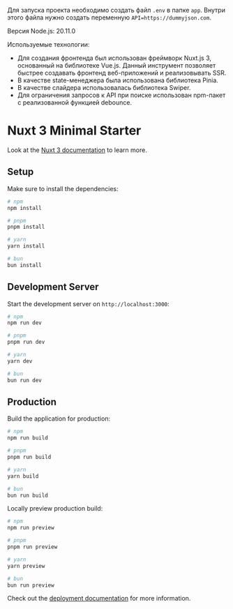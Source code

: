 Для запуска проекта необходимо создать файл `.env` в папке `app`. Внутри этого файла нужно создать переменную `API=https://dummyjson.com`.

Версия Node.js: 20.11.0

Используемые технологии:
- Для создания фронтенда был использован фреймворк Nuxt.js 3, основанный на библиотеке Vue.js. Данный инструмент позволяет быстрее создавать фронтенд веб-приложений и реализовывать SSR.
- В качестве state-менеджера была использована библиотека Pinia.
- В качестве слайдера использовалась библиотека Swiper.
- Для ограничения запросов к API при поиске использован npm-пакет с реализованной функцией debounce.


# Nuxt 3 Minimal Starter

Look at the [Nuxt 3 documentation](https://nuxt.com/docs/getting-started/introduction) to learn more.

## Setup

Make sure to install the dependencies:

```bash
# npm
npm install

# pnpm
pnpm install

# yarn
yarn install

# bun
bun install
```

## Development Server

Start the development server on `http://localhost:3000`:

```bash
# npm
npm run dev

# pnpm
pnpm run dev

# yarn
yarn dev

# bun
bun run dev
```

## Production

Build the application for production:

```bash
# npm
npm run build

# pnpm
pnpm run build

# yarn
yarn build

# bun
bun run build
```

Locally preview production build:

```bash
# npm
npm run preview

# pnpm
pnpm run preview

# yarn
yarn preview

# bun
bun run preview
```

Check out the [deployment documentation](https://nuxt.com/docs/getting-started/deployment) for more information.
